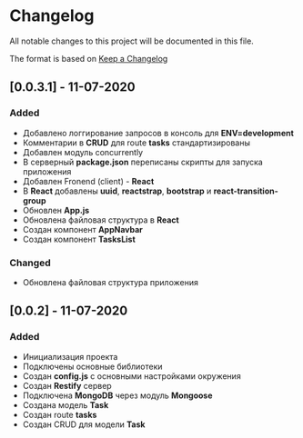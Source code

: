 # Changelog
All notable changes to this project will be documented in this file.

The format is based on [Keep a Changelog](https://keepachangelog.com/en/1.0.0/)

## [0.0.3.1] - 11-07-2020
### Added
- Добавлено логгирование запросов в консоль для **ENV=development**
- Комментарии в **CRUD** для route **tasks** стандартизированы
- Добавлен модуль concurrently
- В серверный **package.json** переписаны скрипты для запуска приложения
- Добавлен Fronend (client) - **React**
- В **React** добавлены **uuid**, **reactstrap**, **bootstrap** и **react-transition-group**
- Обновлен **App.js**
- Обновлена файловая структура в **React**
- Создан компонент **AppNavbar**
- Создан компонент **TasksList**

### Changed
- Обновлена файловая структура приложения

## [0.0.2] - 11-07-2020
### Added
- Инициализация проекта
- Подключены основные библиотеки
- Создан **config.js** с основными настройками окружения
- Создан **Restify** сервер
- Подключена **MongoDB** через модуль **Mongoose**
- Создана модель **Task**
- Создан route **tasks**
- Создан CRUD для модели **Task**